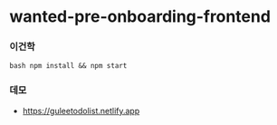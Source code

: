 # wanted-pre-onboarding-frontend

### 이건학

`bash npm install && npm start`

### 데모

- https://guleetodolist.netlify.app
